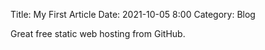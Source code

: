 Title: My First Article
Date: 2021-10-05 8:00
Category: Blog

Great free static web hosting from GitHub.